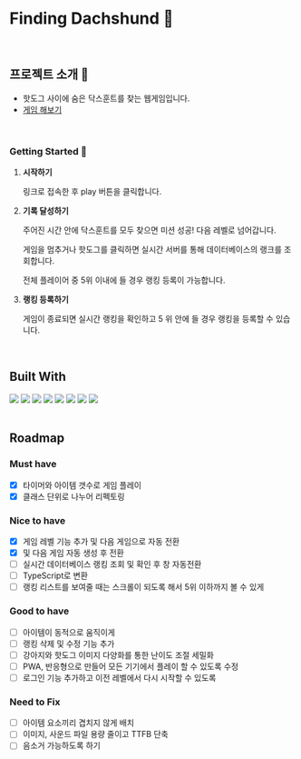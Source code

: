 # Finding Dachshund 🦮

<br/>

## 프로젝트 소개 🌭

- 핫도그 사이에 숨은 닥스훈트를 찾는 웹게임입니다.
- [게임 해보기](https://wandakim.github.io/find-dachshund/)

<br />

### Getting Started 🐶

1. **시작하기**

   링크로 접속한 후 play 버튼을 클릭합니다.

2. **기록 달성하기**

   주어진 시간 안에 닥스훈트를 모두 찾으면 미션 성공! 다음 레벨로 넘어갑니다.

   게임을 멈추거나 핫도그를 클릭하면 실시간 서버를 통해 데이터베이스의 랭크를 조회합니다.

   전체 플레이어 중 5위 이내에 들 경우 랭킹 등록이 가능합니다.

3. **랭킹 등록하기**

   게임이 종료되면 실시간 랭킹을 확인하고 5 위 안에 들 경우 랭킹을 등록할 수 있습니다.

<br />

## Built With

<div> 
  <img src="https://img.shields.io/badge/html5-E34F26?style=for-the-badge&logo=html5&logoColor=white"> 
  <img src="https://img.shields.io/badge/css-1572B6?style=for-the-badge&logo=css3&logoColor=white"> 
  <img src="https://img.shields.io/badge/javascript-F7DF1E?style=for-the-badge&logo=javascript&logoColor=white"> 
  <img src="https://img.shields.io/badge/node.js-339933?style=for-the-badge&logo=nodedotjs&logoColor=white">
  <img src="https://img.shields.io/badge/npm-CB3837?style=for-the-badge&logo=npm&logoColor=white">
  <img src="https://img.shields.io/badge/netlify-00C7B7?style=for-the-badge&logo=heroku&logoColor=white">
  <img src="https://img.shields.io/badge/heroku-430098?style=for-the-badge&logo=netlify&logoColor=white">
  <img src="https://img.shields.io/badge/express-000000?style=for-the-badge&logo=express&logoColor=white">

</div>

<br />

## Roadmap

### Must have

- [x] 타이머와 아이템 갯수로 게임 플레이
- [x] 클래스 단위로 나누어 리펙토링

### Nice to have

- [x] 게임 레벨 기능 추가 및 다음 게임으로 자동 전환
- [x] 및 다음 게임 자동 생성 후 전환
- [ ] 실시간 데이터베이스 랭킹 조회 및 확인 후 창 자동전환
- [ ] TypeScript로 변환
- [ ] 랭킹 리스트를 보여줄 때는 스크롤이 되도록 해서 5위 이하까지 볼 수 있게

### Good to have

- [ ] 아이템이 동적으로 움직이게
- [ ] 랭킹 삭제 및 수정 기능 추가
- [ ] 강아지와 핫도그 이미지 다양화를 통한 난이도 조절 세밀화
- [ ] PWA, 반응형으로 만들어 모든 기기에서 플레이 할 수 있도록 수정
- [ ] 로그인 기능 추가하고 이전 레벨에서 다시 시작할 수 있도록

### Need to Fix

- [ ] 아이템 요소끼리 겹치지 않게 배치
- [ ] 이미지, 사운드 파일 용량 줄이고 TTFB 단축
- [ ] 음소거 가능하도록 하기
